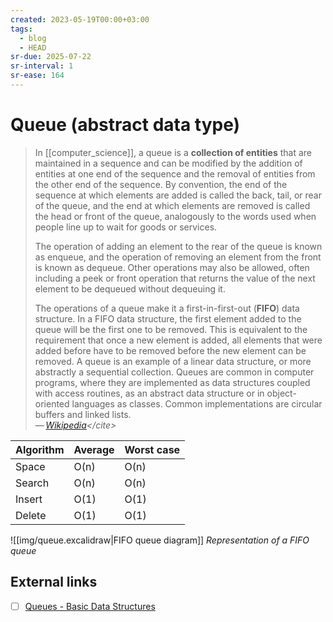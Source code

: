 ```yaml
---
created: 2023-05-19T00:00+03:00
tags:
  - blog
  - HEAD
sr-due: 2025-07-22
sr-interval: 1
sr-ease: 164
---
```


# Queue (abstract data type)

> In [[computer_science]], a queue is a **collection of entities** that are maintained in a sequence and can be modified by the addition of entities at one end of the sequence and the removal of entities from the other end of the sequence. By convention, the end of the sequence at which elements are added is called the back, tail, or rear of the queue, and the end at which elements are removed is called the head or front of the queue, analogously to the words used when people line up to wait for goods or services.
>
> The operation of adding an element to the rear of the queue is known as enqueue, and the operation of removing an element from the front is known as dequeue. Other operations may also be allowed, often including a peek or front operation that returns the value of the next element to be dequeued without dequeuing it.
>
> The operations of a queue make it a first-in-first-out (**FIFO**) data structure. In a FIFO data structure, the first element added to the queue will be the first one to be removed. This is equivalent to the requirement that once a new element is added, all elements that were added before have to be removed before the new element can be removed. A queue is an example of a linear data structure, or more abstractly a sequential collection. Queues are common in computer programs, where they are implemented as data structures coupled with access routines, as an abstract data structure or in object-oriented languages as classes. Common implementations are circular buffers and linked lists.\
> — <cite>[Wikipedia](https://en.wikipedia.org/wiki/Queue_(abstract_data_type))</cite>

| Algorithm | Average | Worst case |
| --------- | ------- | ---------- |
| Space     | O(n)    | O(n)       |
| Search    | O(n)    | O(n)       |
| Insert    | O(1)    | O(1)       |
| Delete    | O(1)    | O(1)       |

![[img/queue.excalidraw|FIFO queue diagram]]
_Representation of a FIFO queue_

## External links

- [ ] [Queues - Basic Data Structures](https://www.coursera.org/lecture/data-structures/queues-EShpq)
